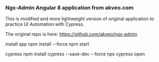 ### Ngx-Admin Angular 8 application from akveo.com

This is modified and more lightweight version of original application to practice UI Automation with Cypress.

The original repo is here: https://github.com/akveo/ngx-admin


install app
npm install --force
npm start

cypress
npm install cypress --save-dev --force
npx cypress open